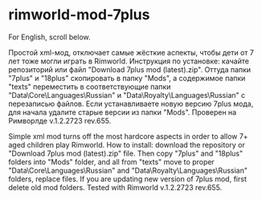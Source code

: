 # rimworld-mod-7plus

For English, scroll below.

Простой xml-мод, отключает самые жёсткие аспекты, чтобы дети от 7 лет тоже могли играть в Rimworld.
Инструкция по установке: качайте репозиторий или файл "Download 7plus mod (latest).zip". Оттуда папки "7plus" и "18plus" скопировать в папку "Mods", а содержимое папки "texts" переместить в соответствующие папки "Data\Core\Languages\Russian\" и "Data\Royalty\Languages\Russian\" с перезаписью файлов. Если устанавливаете новую версию 7plus мода, для начала удалите старые версии из папки "Mods".
Проверен на Римворлде v.1.2.2723 rev.655.

Simple xml mod turns off the most hardcore aspects in order to allow 7+ aged children play Rimworld.
How to install: download the repository or "Download 7plus mod (latest).zip" file. Then copy "7plus" and "18plus" folders into "Mods" folder, and all from "texts" move to proper "Data\Core\Languages\Russian\" and "Data\Royalty\Languages\Russian\" folders, replace files. If you are updating new version of 7plus mod, first delete old mod folders.
Tested with Rimworld v.1.2.2723 rev.655.
